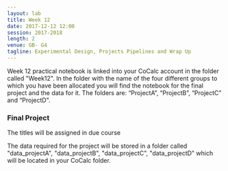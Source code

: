```yaml
---
layout: lab
title: Week 12
date: 2017-12-12 12:00
session: 2017-2018
length: 2
venue: GB- G4
tagline: Experimental Design, Projects Pipelines and Wrap Up
---
```


Week 12 practical notebook is linked into your CoCalc account in the folder called "Week12". In the folder with the name of the four different groups to which you have been allocated you will find the notebook for the final project and the data for it. The folders are: “ProjectA”, “ProjectB”, “ProjectC” and “ProjectD". 


### Final Project

The titles will be assigned in due course

The data required for the project will be stored in a folder called "data_projectA", "data_projectB", "data_projectC", "data_projectD" which will be located in your CoCalc folder.

